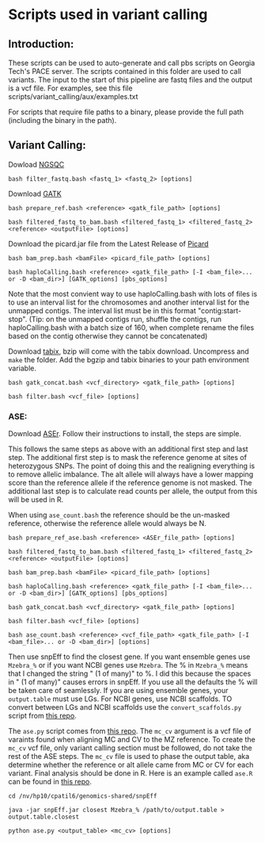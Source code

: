 # Scripts used in variant calling
## Introduction:
These scripts can be used to auto-generate and call pbs scripts on Georgia Tech's PACE server. The scripts contained in this folder are used to call variants. The input to the start of this pipeline are fastq files and the output is a vcf file. For examples, see this file scripts/variant_calling/aux/examples.txt

For scripts that require file paths to a binary, please provide the full path (including the binary in the path).

## Variant Calling:
Dowload [NGSQC](https://github.com/xunchen85/VIcaller/blob/master/Tools/NGSQCToolkit_v2.3.3.zip)
```
bash filter_fastq.bash <fastq_1> <fastq_2> [options]
```
Download [GATK](https://software.broadinstitute.org/gatk/download/)
```
bash prepare_ref.bash <reference> <gatk_file_path> [options]

bash filtered_fastq_to_bam.bash <filtered_fastq_1> <filtered_fastq_2> <reference> <outputFile> [options]
```
Download the picard.jar file from the Latest Release of [Picard](https://broadinstitute.github.io/picard/)
```
bash bam_prep.bash <bamFile> <picard_file_path> [options]

bash haploCalling.bash <reference> <gatk_file_path> [-I <bam_file>... or -D <bam_dir>] [GATK_options] [pbs_options]
```
Note that the most convient way to use haploCalling.bash with lots of files is to use an interval list for the chromosomes and another interval list for the unmapped contigs. The interval list must be in this format "contig:start-stop". (Tip: on the unmapped contigs run, shuffle the contigs, run haploCalling.bash with a batch size of 160, when complete rename the files based on the contig otherwise they cannot be concatenated)

Download [tabix](https://sourceforge.net/projects/samtools/files/tabix/), bzip will come with the tabix download. Uncompress and ```make``` the folder. Add the bgzip and tabix binaries to your path environment variable.
 ```
 bash gatk_concat.bash <vcf_directory> <gatk_file_path> [options]
 
 bash filter.bash <vcf_file> [options]
 ```
### ASE:
Download [ASEr](https://github.com/TheFraserLab/ASEr). Follow their instructions to install, the steps are simple.

This follows the same steps as above with an additional first step and last step. The additional first step is to mask the reference genome at sites of heterozygous SNPs. The point of doing this and the realigning everything is to remove allelic imbalance. The alt allele will always have a lower mapping score than the reference allele if the reference genome is not masked. The additional last step is to calculate read counts per allele, the output from this will be used in R.

When using ```ase_count.bash``` the reference should be the un-masked reference, otherwise the reference allele would always be N.
```
bash prepare_ref_ase.bash <reference> <ASEr_file_path> [options]

bash filtered_fastq_to_bam.bash <filtered_fastq_1> <filtered_fastq_2> <reference> <outputFile> [options]

bash bam_prep.bash <bamFile> <picard_file_path> [options]

bash haploCalling.bash <reference> <gatk_file_path> [-I <bam_file>... or -D <bam_dir>] [GATK_options] [pbs_options]

bash gatk_concat.bash <vcf_directory> <gatk_file_path> [options]

bash filter.bash <vcf_file> [options]

bash ase_count.bash <reference> <vcf_file_path> <gatk_file_path> [-I <bam_file>... or -D <bam_dir>] [options]
```
Then use snpEff to find the closest gene. If you want ensemble genes use ```Mzebra_%``` or if you want NCBI genes use ```Mzebra```. The % in ```Mzebra_%``` means that I changed the string " (1 of many)" to %. I did this because the spaces in " (1 of many)" causes errors in snpEff. If you use all the defaults the % will be taken care of seamlessly. If you are using ensemble genes, your ```output.table``` must use LGs. For NCBI genes, use NCBI scaffolds. TO convert between LGs and NCBI scaffolds use the ```convert_scaffolds.py``` script from [this repo](https://github.com/ggruenhagen3/brain_scripts). 

The ```ase.py``` script comes from [this repo](https://github.com/ggruenhagen3/brain_scripts). The ```mc_cv``` argument is a vcf file of varaints found when aligning MC and CV to the MZ reference. To create the ```mc_cv``` vcf file, only variant calling section must be followed, do not take the rest of the ASE steps. The ```mc_cv``` file is used to phase the output table, aka determine whether the reference or alt allele came from MC or CV for each variant. Final analysis should be done in R. Here is an example called ```ase.R``` can be found in [this repo](https://github.com/ggruenhagen3/brain_scripts).
```
cd /nv/hp10/cpatil6/genomics-shared/snpEff

java -jar snpEff.jar closest Mzebra_% /path/to/output.table > output.table.closest

python ase.py <output_table> <mc_cv> [options]
```
